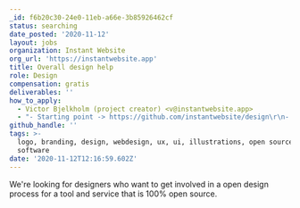 ```yaml
---
_id: f6b20c30-24e0-11eb-a66e-3b85926462cf
status: searching
date_posted: '2020-11-12'
layout: jobs
organization: Instant Website
org_url: 'https://instantwebsite.app'
title: Overall design help
role: Design
compensation: gratis
deliverables: ''
how_to_apply:
  - Victor Bjelkholm (project creator) <v@instantwebsite.app>
  - "- Starting point -> https://github.com/instantwebsite/design\r\n- Open Issues -> https://github.com/instantwebsite/design/issues"
github_handle: ''
tags: >-
  logo, branding, design, webdesign, ux, ui, illustrations, open source, free
  software
date: '2020-11-12T12:16:59.602Z'
---
```

We're looking for designers who want to get involved in a open design process for a tool and service that is 100% open source.
